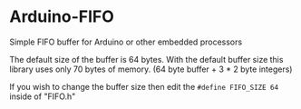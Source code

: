 # Arduino-FIFO
Simple FIFO buffer for Arduino or other embedded processors

The default size of the buffer is 64 bytes.
With the default buffer size this library uses only 70 bytes of memory.
(64 byte buffer + 3 * 2 byte integers)

If you wish to change the buffer size then edit the ```#define FIFO_SIZE 64``` inside of "FIFO.h"

